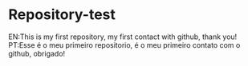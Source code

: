 # Repository-test
EN:This is my first repository, my first contact with github, thank you! PT:Esse é o meu primeiro repositorio, é o meu primeiro contato com o github, obrigado!

